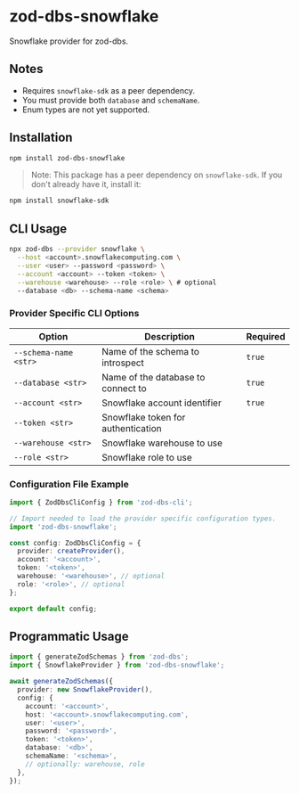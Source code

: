 # zod-dbs-snowflake

Snowflake provider for zod-dbs.

## Notes

- Requires `snowflake-sdk` as a peer dependency.
- You must provide both `database` and `schemaName`.
- Enum types are not yet supported.

## Installation

```bash
npm install zod-dbs-snowflake
```

> Note: This package has a peer dependency on `snowflake-sdk`. If you don't already have it, install it:

```bash
npm install snowflake-sdk
```

## CLI Usage

```bash
npx zod-dbs --provider snowflake \
  --host <account>.snowflakecomputing.com \
  --user <user> --password <password> \
  --account <account> --token <token> \
  --warehouse <warehouse> --role <role> \ # optional
  --database <db> --schema-name <schema>
```

### Provider Specific CLI Options

| Option                | Description                        | Required |
| --------------------- | ---------------------------------- | -------- |
| `--schema-name <str>` | Name of the schema to introspect   | `true`   |
| `--database <str>`    | Name of the database to connect to | `true`   |
| `--account <str>`     | Snowflake account identifier       | `true`   |
| `--token <str>`       | Snowflake token for authentication |          |
| `--warehouse <str>`   | Snowflake warehouse to use         |          |
| `--role <str>`        | Snowflake role to use              |          |

### Configuration File Example

```ts
import { ZodDbsCliConfig } from 'zod-dbs-cli';

// Import needed to load the provider specific configuration types.
import 'zod-dbs-snowflake';

const config: ZodDbsCliConfig = {
  provider: createProvider(),
  account: '<account>',
  token: '<token>',
  warehouse: '<warehouse>', // optional
  role: '<role>', // optional
};

export default config;
```

## Programmatic Usage

```ts
import { generateZodSchemas } from 'zod-dbs';
import { SnowflakeProvider } from 'zod-dbs-snowflake';

await generateZodSchemas({
  provider: new SnowflakeProvider(),
  config: {
    account: '<account>',
    host: '<account>.snowflakecomputing.com',
    user: '<user>',
    password: '<password>',
    token: '<token>',
    database: '<db>',
    schemaName: '<schema>',
    // optionally: warehouse, role
  },
});
```
